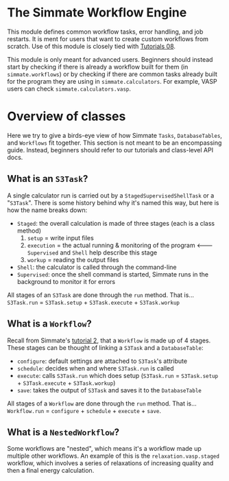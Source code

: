 # The Simmate Workflow Engine


This module defines common workflow tasks, error handling, and job restarts. It is ment for users that want to create custom workflows from scratch. Use of this module is closely tied with [Tutorials 08](https://github.com/jacksund/simmate/tree/main/tutorials).

This module is only meant for advanced users. Beginners should instead start by checking if there is already a workflow built for them (in `simmate.workflows`) or by checking if there are common tasks already built for the program they are using in `simmate.calculators`. For example, VASP users can check `simmate.calculators.vasp`.


# Overview of classes

Here we try to give a birds-eye view of how Simmate `Tasks`, `DatabaseTables`, and `Workflows` fit together. This section is not meant to be an encompassing guide. Instead, beginners should refer to our tutorials and class-level API docs.


## What is an `S3Task`?

A single calculator run is carried out by a `StagedSupervisedShellTask` or a "`S3Task`". There is some history behind why it's named this way, but here is how the name breaks down:

- `Staged`: the overall calculation is made of three stages (each is a class method)
    1. `setup` = write input files
    2. `execution` = the actual running & monitoring of the program  <--- `Supervised` and `Shell` help describe this stage
    3. `workup` = reading the output files
- `Shell`: the calculator is called through the command-line
- `Supervised`: once the shell command is started, Simmate runs in the background to monitor it for errors

All stages of an `S3Task` are done through the `run` method. That is... `S3Task.run` = `S3Task.setup` + `S3Task.execute` + `S3Task.workup`


## What is a `Workflow`?

Recall from Simmate's [tutorial 2](https://github.com/jacksund/simmate/blob/main/tutorials/02_%20Run_a_workflow.md), that a `Workflow` is made up of 4 stages. These stages can be thought of linking a `S3Task` and a `DatabaseTable`:

- `configure`: default settings are attached to `S3Task`'s attribute
- `schedule`: decides when and where `S3Task.run` is called
- `execute`: calls `S3Task.run` which does setup (`S3Task.run` = `S3Task.setup` + `S3Task.execute` + `S3Task.workup`)
- `save`: takes the output of `S3Task` and saves it to the `DatabaseTable`

All stages of a `Workflow` are done through the `run` method. That is... `Workflow.run` = `configure` + `schedule` + `execute` + `save`.


## What is a `NestedWorkflow`?

Some workflows are "nested", which means it's a workflow made up multiple other workflows. An example of this is the `relaxation.vasp.staged` workflow, which involves a series of relaxations of increasing quality and then a final energy calculation.
